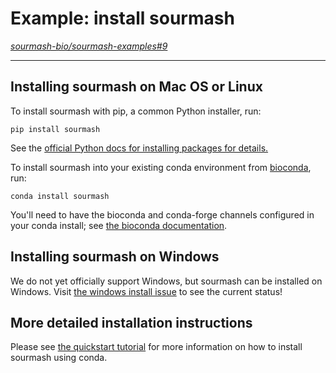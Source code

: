 # Example: install sourmash

*[sourmash-bio/sourmash-examples#9](https://github.com/sourmash-bio/sourmash-examples/issues/9)*

---

<!--
---
frontpage: True
priority: 1
---
-->

## Installing sourmash on Mac OS or Linux

To install sourmash with pip, a common Python installer, run:
```
pip install sourmash
```
See the [official Python docs for installing packages for details.](https://packaging.python.org/en/latest/tutorials/installing-packages/)

To install sourmash into your existing conda environment from [bioconda](https://bioconda.github.io/user/install.html), run:
```
conda install sourmash
```
You'll need to have the bioconda and conda-forge channels configured in your conda install; see [the bioconda documentation](https://bioconda.github.io/user/install.html#set-up-channels).

## Installing sourmash on Windows

We do not yet officially support Windows, but sourmash can be installed on Windows. Visit [the windows install issue](https://github.com/sourmash-bio/sourmash/issues/1923) to see the current status!

## More detailed installation instructions

Please see [the quickstart tutorial](https://sourmash.readthedocs.io/en/latest/tutorial-basic.html) for more information on how to install sourmash using conda.
